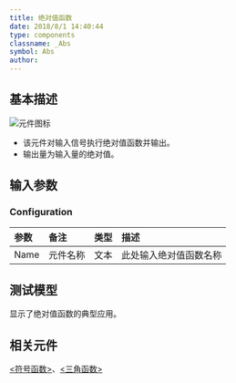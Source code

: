```yaml
---
title: 绝对值函数
date: 2018/8/1 14:40:44
type: components
classname: _Abs
symbol: Abs
author: 
---
```

## <span id="comp_desc">基本描述</span>
![元件图标]()

+ 该元件对输入信号执行绝对值函数并输出。
+ 输出量为输入量的绝对值。

## <span id="comp_params">输入参数</span>
### <span id="comp_params_group_Configuration">Configuration</span>
| 参数 | 备注 | 类型 | 描述 |
| :--- | :--- | :--: | :--- |
| <span id="comp_params_param_Name">Name</span> | 元件名称 | 文本 | 此处输入绝对值函数名称 |

[Name]: #comp_params_param_Name "Name"

## <span id="comp_example">测试模型</span>
[<test Abs>](<test link>)显示了绝对值函数的典型应用。

## <span id="comp_seealso">相关元件</span>
[<符号函数>](<test link>)、[<三角函数>](<test link>)



